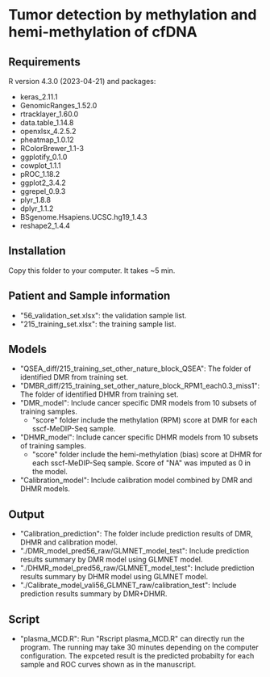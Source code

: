 # Tumor detection by methylation and hemi-methylation of cfDNA



## Requirements
R version 4.3.0 (2023-04-21) and packages:
* keras_2.11.1
* GenomicRanges_1.52.0
* rtracklayer_1.60.0
* data.table_1.14.8
* openxlsx_4.2.5.2
* pheatmap_1.0.12
* RColorBrewer_1.1-3
* ggplotify_0.1.0
* cowplot_1.1.1
* pROC_1.18.2
* ggplot2_3.4.2
* ggrepel_0.9.3
* plyr_1.8.8
* dplyr_1.1.2
* BSgenome.Hsapiens.UCSC.hg19_1.4.3
* reshape2_1.4.4

## Installation
Copy this folder to your computer. It takes ~5 min.


## Patient and Sample information
* "56_validation_set.xlsx": the validation sample list.
* "215_training_set.xlsx": the training sample list.


## Models
- "QSEA_diff/215_training_set_other_nature_block_QSEA": The folder of identified DMR from training set.
- "DMBR_diff/215_training_set_other_nature_block_RPM1_each0.3_miss1": The folder of identified DHMR from training set.
- "DMR_model": Include cancer specific DMR models from 10 subsets of training samples.
  - "score" folder include the methylation (RPM) score at DMR for each sscf-MeDIP-Seq sample.
- "DHMR_model": Include cancer specific DHMR models from 10 subsets of training samples.
  - "score" folder include the hemi-methylation (bias) score at DHMR for each sscf-MeDIP-Seq sample. Score of "NA" was imputed as 0 in the model.
- "Calibration_model": Include calibration model combined by DMR and DHMR models.

## Output
* "Calibration_prediction": The folder include prediction results of DMR, DHMR and calibration model.
* "./DMR_model_pred56_raw/GLMNET_model_test": Include prediction results summary by DMR model using GLMNET model.
* "./DHMR_model_pred56_raw/GLMNET_model_test": Include prediction results summary by DHMR model using GLMNET model.
* "./Calibrate_model_vali56_GLMNET_raw/calibration_test": Include prediction results summary by DMR+DHMR.


## Script
* "plasma_MCD.R": Run "Rscript plasma_MCD.R" can directly run the program.
The running may take 30 minutes depending on the computer configuration. The expceted result is the predicted probabilty for each sample and ROC curves shown as in the manuscript.


